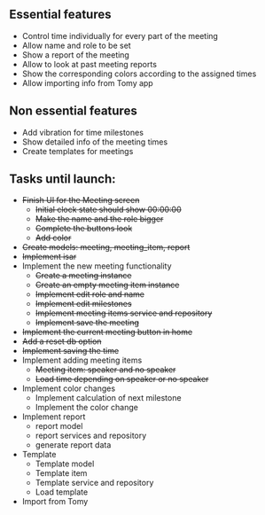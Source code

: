 ## Essential features

- Control time individually for every part of the meeting
- Allow name and role to be set
- Show a report of the meeting
- Allow to look at past meeting reports
- Show the corresponding colors according to the assigned times
- Allow importing info from Tomy app

## Non essential features

- Add vibration for time milestones
- Show detailed info of the meeting times
- Create templates for meetings


## Tasks until launch:

- ~~Finish UI for the Meeting screen~~
    - ~~Initial clock state should show 00:00:00~~
    - ~~Make the name and the role bigger~~
    - ~~Complete the buttons look~~
    - ~~Add color~~
- ~~Create models: meeting, meeting_item, report~~
- ~~Implement isar~~
- Implement the new meeting functionality
    - ~~Create a meeting instance~~
    - ~~Create an empty meeting item instance~~
    - ~~Implement edit role and name~~
    - ~~Implement edit milestones~~
    - ~~Implement meeting items service and repository~~
    - ~~Implement save the meeting~~
- ~~Implement the current meeting button in home~~
- ~~Add a reset db option~~
- ~~Implement saving the time~~
- Implement adding meeting items
    - ~~Meeting item: speaker and no speaker~~
    - ~~Load time depending on speaker or no speaker~~
- Implement color changes
    - Implement calculation of next milestone
    - Implement the color change
- Implement report
    - report model
    - report services and repository
    - generate report data
- Template
    - Template model
    - Template item
    - Template service and repository
    - Load template
- Import from Tomy